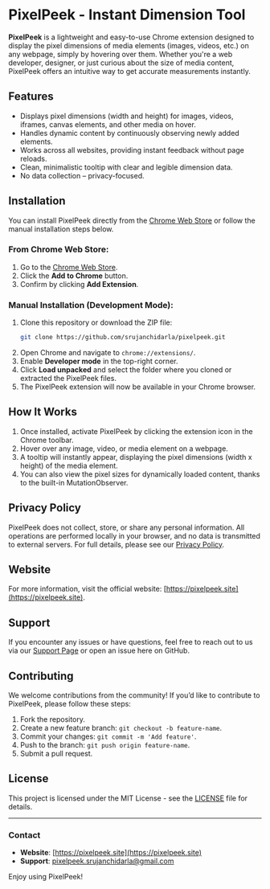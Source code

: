 # PixelPeek - Instant Dimension Tool

**PixelPeek** is a lightweight and easy-to-use Chrome extension designed to display the pixel dimensions of media elements (images, videos, etc.) on any webpage, simply by hovering over them. Whether you're a web developer, designer, or just curious about the size of media content, PixelPeek offers an intuitive way to get accurate measurements instantly.

## Features
- Displays pixel dimensions (width and height) for images, videos, iframes, canvas elements, and other media on hover.
- Handles dynamic content by continuously observing newly added elements.
- Works across all websites, providing instant feedback without page reloads.
- Clean, minimalistic tooltip with clear and legible dimension data.
- No data collection – privacy-focused.

## Installation

You can install PixelPeek directly from the [Chrome Web Store](https://chromewebstore.google.com/detail/pixelpeek/ffdgajgkgcjecfimkhpaopkhfoekjhnb) or follow the manual installation steps below.

### From Chrome Web Store:
1. Go to the [Chrome Web Store](https://chromewebstore.google.com/detail/pixelpeek/ffdgajgkgcjecfimkhpaopkhfoekjhnb).
2. Click the **Add to Chrome** button.
3. Confirm by clicking **Add Extension**.

### Manual Installation (Development Mode):
1. Clone this repository or download the ZIP file:
    ```bash
    git clone https://github.com/srujanchidarla/pixelpeek.git
    ```
2. Open Chrome and navigate to `chrome://extensions/`.
3. Enable **Developer mode** in the top-right corner.
4. Click **Load unpacked** and select the folder where you cloned or extracted the PixelPeek files.
5. The PixelPeek extension will now be available in your Chrome browser.

## How It Works

1. Once installed, activate PixelPeek by clicking the extension icon in the Chrome toolbar.
2. Hover over any image, video, or media element on a webpage.
3. A tooltip will instantly appear, displaying the pixel dimensions (width x height) of the media element.
4. You can also view the pixel sizes for dynamically loaded content, thanks to the built-in MutationObserver.



## Privacy Policy

PixelPeek does not collect, store, or share any personal information. All operations are performed locally in your browser, and no data is transmitted to external servers. For full details, please see our [Privacy Policy](https://pixelpeek.site/privacy.html).

## Website

For more information, visit the official website: [https://pixelpeek.site](https://pixelpeek.site).

## Support

If you encounter any issues or have questions, feel free to reach out to us via our [Support Page](https://pixelpeek.site/support.html) or open an issue here on GitHub.

## Contributing

We welcome contributions from the community! If you’d like to contribute to PixelPeek, please follow these steps:

1. Fork the repository.
2. Create a new feature branch: `git checkout -b feature-name`.
3. Commit your changes: `git commit -m 'Add feature'`.
4. Push to the branch: `git push origin feature-name`.
5. Submit a pull request.

## License

This project is licensed under the MIT License - see the [LICENSE](LICENSE) file for details.

---

### Contact
- **Website**: [https://pixelpeek.site](https://pixelpeek.site)
- **Support**: [pixelpeek.srujanchidarla@gmail.com](mailto:pixelpeek.srujanchidarla@gmail.com)

Enjoy using PixelPeek!

